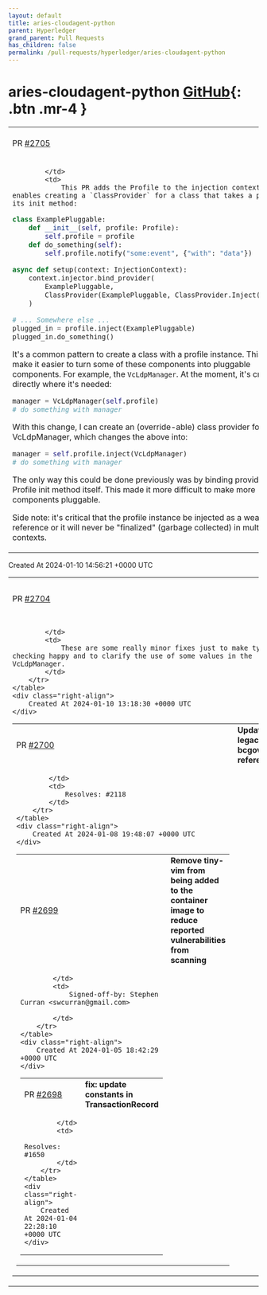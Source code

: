 ```yaml
---
layout: default
title: aries-cloudagent-python
parent: Hyperledger
grand_parent: Pull Requests
has_children: false
permalink: /pull-requests/hyperledger/aries-cloudagent-python
---
```


# aries-cloudagent-python <span class="fs-3 right-align">[GitHub](https://github.com/hyperledger/aries-cloudagent-python){: .btn .mr-4 }</span>


<div>
    <table>
        <tr>
            <td>
                PR <a href="https://github.com/hyperledger/aries-cloudagent-python/pull/2705" class=".btn">#2705</a>
            </td>
            <td>
                <b>
                    feat: inject profile
                </b>
            </td>
        </tr>
        <tr>
            <td>
                
            </td>
            <td>
                This PR adds the Profile to the injection context. This enables creating a `ClassProvider` for a class that takes a profile in its init method:

```python
class ExamplePluggable:
    def __init__(self, profile: Profile):
        self.profile = profile
    def do_something(self):
        self.profile.notify("some:event", {"with": "data"})

async def setup(context: InjectionContext):
    context.injector.bind_provider(
        ExamplePluggable,
        ClassProvider(ExamplePluggable, ClassProvider.Inject(Profile))
    )

# ... Somewhere else ...
plugged_in = profile.inject(ExamplePluggable)
plugged_in.do_something()
```

It's a common pattern to create a class with a profile instance. This will make it easier to turn some of these components into pluggable components. For example, the `VcLdpManager`. At the moment, it's created directly where it's needed:

```python
manager = VcLdpManager(self.profile)
# do something with manager
```

With this change, I can create an (override-able) class provider for VcLdpManager, which changes the above into:

```python
manager = self.profile.inject(VcLdpManager)
# do something with manager
```

The only way this could be done previously was by binding providers in the Profile init method itself. This made it more difficult to make more components pluggable.

Side note: it's critical that the profile instance be injected as a weak reference or it will never be "finalized" (garbage collected) in multitenant contexts.
            </td>
        </tr>
    </table>
    <div class="right-align">
        Created At 2024-01-10 14:56:21 +0000 UTC
    </div>
</div>

<div>
    <table>
        <tr>
            <td>
                PR <a href="https://github.com/hyperledger/aries-cloudagent-python/pull/2704" class=".btn">#2704</a>
            </td>
            <td>
                <b>
                    fix: minor type hint corrections for VcLdpManager
                </b>
            </td>
        </tr>
        <tr>
            <td>
                
            </td>
            <td>
                These are some really minor fixes just to make type checking happy and to clarify the use of some values in the VcLdpManager.
            </td>
        </tr>
    </table>
    <div class="right-align">
        Created At 2024-01-10 13:18:30 +0000 UTC
    </div>
</div>

<div>
    <table>
        <tr>
            <td>
                PR <a href="https://github.com/hyperledger/aries-cloudagent-python/pull/2700" class=".btn">#2700</a>
            </td>
            <td>
                <b>
                    Update legacy bcgovimages references.
                </b>
            </td>
        </tr>
        <tr>
            <td>
                
            </td>
            <td>
                Resolves: #2118 
            </td>
        </tr>
    </table>
    <div class="right-align">
        Created At 2024-01-08 19:48:07 +0000 UTC
    </div>
</div>

<div>
    <table>
        <tr>
            <td>
                PR <a href="https://github.com/hyperledger/aries-cloudagent-python/pull/2699" class=".btn">#2699</a>
            </td>
            <td>
                <b>
                    Remove tiny-vim from being added to the container image to reduce reported vulnerabilities from scanning
                </b>
            </td>
        </tr>
        <tr>
            <td>
                
            </td>
            <td>
                Signed-off-by: Stephen Curran <swcurran@gmail.com>

            </td>
        </tr>
    </table>
    <div class="right-align">
        Created At 2024-01-05 18:42:29 +0000 UTC
    </div>
</div>

<div>
    <table>
        <tr>
            <td>
                PR <a href="https://github.com/hyperledger/aries-cloudagent-python/pull/2698" class=".btn">#2698</a>
            </td>
            <td>
                <b>
                    fix: update constants in TransactionRecord
                </b>
            </td>
        </tr>
        <tr>
            <td>
                
            </td>
            <td>
                Resolves: #1650
            </td>
        </tr>
    </table>
    <div class="right-align">
        Created At 2024-01-04 22:28:10 +0000 UTC
    </div>
</div>


